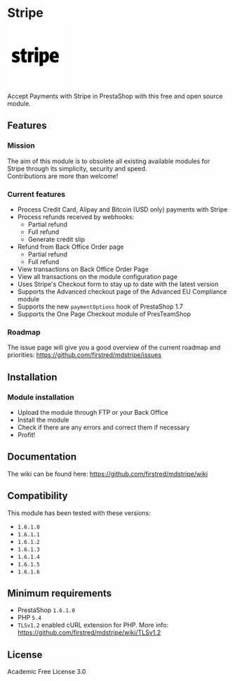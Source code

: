 # Stripe
![Stripe](/views/img/stripebtnlogo.png)

Accept Payments with Stripe in PrestaShop with this free and open source module.

## Features
### Mission
The aim of this module is to obsolete all existing available modules for Stripe through its simplicity, security and speed.  
Contributions are more than welcome!

### Current features
- Process Credit Card, Alipay and Bitcoin (USD only) payments with Stripe
- Process refunds received by webhooks:
    - Partial refund
    - Full refund
    - Generate credit slip
- Refund from Back Office Order page
    - Partial refund
    - Full refund
- View transactions on Back Office Order Page
- View all transactions on the module configuration page
- Uses Stripe's Checkout form to stay up to date with the latest version
- Supports the Advanced checkout page of the Advanced EU Compliance module
- Supports the new `paymentOptions` hook of PrestaShop 1.7
- Supports the One Page Checkout module of PresTeamShop

### Roadmap
The issue page will give you a good overview of the current roadmap and priorities:
https://github.com/firstred/mdstripe/issues

## Installation
### Module installation
- Upload the module through FTP or your Back Office
- Install the module
- Check if there are any errors and correct them if necessary
- Profit!

## Documentation
The wiki can be found here: https://github.com/firstred/mdstripe/wiki

## Compatibility
This module has been tested with these versions:  
- `1.6.1.0`
- `1.6.1.1`
- `1.6.1.2`
- `1.6.1.3`
- `1.6.1.4`
- `1.6.1.5`
- `1.6.1.6`

## Minimum requirements
- PrestaShop `1.6.1.0`
- PHP `5.4`
- `TLSv1.2` enabled cURL extension for PHP. More info: https://github.com/firstred/mdstripe/wiki/TLSv1.2

## License
Academic Free License 3.0
